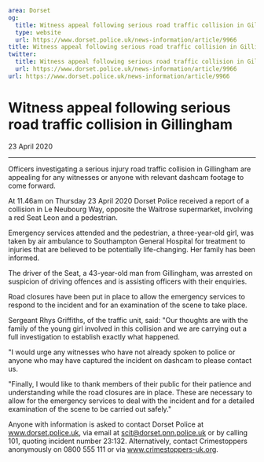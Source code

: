 ```yaml
area: Dorset
og:
  title: Witness appeal following serious road traffic collision in Gillingham
  type: website
  url: https://www.dorset.police.uk/news-information/article/9966
title: Witness appeal following serious road traffic collision in Gillingham |
twitter:
  title: Witness appeal following serious road traffic collision in Gillingham
  url: https://www.dorset.police.uk/news-information/article/9966
url: https://www.dorset.police.uk/news-information/article/9966
```

# Witness appeal following serious road traffic collision in Gillingham

23 April 2020

* * *

Officers investigating a serious injury road traffic collision in Gillingham are appealing for any witnesses or anyone with relevant dashcam footage to come forward.

At 11.46am on Thursday 23 April 2020 Dorset Police received a report of a collision in Le Neubourg Way, opposite the Waitrose supermarket, involving a red Seat Leon and a pedestrian.

Emergency services attended and the pedestrian, a three-year-old girl, was taken by air ambulance to Southampton General Hospital for treatment to injuries that are believed to be potentially life-changing. Her family has been informed.

The driver of the Seat, a 43-year-old man from Gillingham, was arrested on suspicion of driving offences and is assisting officers with their enquiries.

Road closures have been put in place to allow the emergency services to respond to the incident and for an examination of the scene to take place.

Sergeant Rhys Griffiths, of the traffic unit, said: "Our thoughts are with the family of the young girl involved in this collision and we are carrying out a full investigation to establish exactly what happened.

"I would urge any witnesses who have not already spoken to police or anyone who may have captured the incident on dashcam to please contact us.

"Finally, I would like to thank members of their public for their patience and understanding while the road closures are in place. These are necessary to allow for the emergency services to deal with the incident and for a detailed examination of the scene to be carried out safely."

Anyone with information is asked to contact Dorset Police at www.dorset.police.uk, via email at scit@dorset.pnn.police.uk or by calling 101, quoting incident number 23:132. Alternatively, contact Crimestoppers anonymously on 0800 555 111 or via www.crimestoppers-uk.org.
